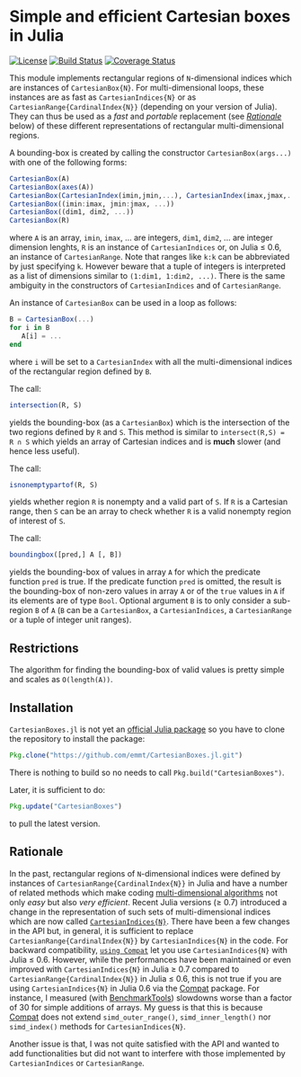 # Simple and efficient Cartesian boxes in Julia

[![License](http://img.shields.io/badge/license-MIT-brightgreen.svg?style=flat)](LICENSE.md)
[![Build Status](https://travis-ci.org/emmt/CartesianBoxes.jl.svg?branch=master)](https://travis-ci.org/emmt/CartesianBoxes.jl)
[![Coverage Status](https://coveralls.io/repos/emmt/CartesianBoxes.jl/badge.svg?branch=master&service=github)](https://coveralls.io/github/emmt/CartesianBoxes.jl?branch=master)


This module implements rectangular regions of `N`-dimensional indices which are
instances of `CartesianBox{N}`.  For multi-dimensional loops, these instances
are as fast as `CartesianIndices{N}` or as `CartesianRange{CardinalIndex{N}}`
(depending on your version of Julia).  They can thus be used as a *fast* and
*portable* replacement (see [*Rationale*](#rationale) below) of these different
representations of rectangular multi-dimensional regions.

A bounding-box is created by calling the constructor `CartesianBox(args...)`
with one of the following forms:

```julia
CartesianBox(A)
CartesianBox(axes(A))
CartesianBox(CartesianIndex(imin,jmin,...), CartesianIndex(imax,jmax,...))
CartesianBox((imin:imax, jmin:jmax, ...))
CartesianBox((dim1, dim2, ...))
CartesianBox(R)
```

where `A` is an array, `imin`, `imax`, ... are integers, `dim1`, `dim2`,
... are integer dimension lenghts, `R` is an instance of `CartesianIndices` or,
on Julia ≤ 0.6, an instance of `CartesianRange`.  Note that ranges like `k:k`
can be abbreviated by just specifying `k`.  However beware that a tuple of
integers is interpreted as a list of dimensions similar to `(1:dim1, 1:dim2,
...)`.  There is the same ambiguity in the constructors of `CartesianIndices`
and of `CartesianRange`.

An instance of `CartesianBox` can be used in a loop as follows:

```julia
B = CartesianBox(...)
for i in B
   A[i] = ...
end
```

where `i` will be set to a `CartesianIndex` with all the multi-dimensional
indices of the rectangular region defined by `B`.

The call:

```julia
intersection(R, S)
```

yields the bounding-box (as a `CartesianBox`) which is the intersection of the
two regions defined by `R` and `S`.  This method is similar to `intersect(R,S)
= R ∩ S` which yields an array of Cartesian indices and is **much** slower (and
hence less useful).

The call:

```julia
isnonemptypartof(R, S)
```

yields whether region `R` is nonempty and a valid part of `S`.  If `R` is a
Cartesian range, then `S` can be an array to check whether `R` is a valid
nonempty region of interest of `S`.

The call:

```julia
boundingbox([pred,] A [, B])
```

yields the bounding-box of values in array `A` for which the predicate function
`pred` is true.  If the predicate function `pred` is omitted, the result is the
bounding-box of non-zero values in array `A` or of the `true` values in `A` if
its elements are of type `Bool`.  Optional argument `B` is to only consider a
sub-region `B` of `A` (`B` can be a `CartesianBox`, a `CartesianIndices`, a
`CartesianRange` or a tuple of integer unit ranges).


## Restrictions

The algorithm for finding the bounding-box of valid values is pretty simple
and scales as `O(length(A))`.


## Installation

`CartesianBoxes.jl` is not yet an
[official Julia package](https://pkg.julialang.org/) so you have to clone the
repository to install the package:

```julia
Pkg.clone("https://github.com/emmt/CartesianBoxes.jl.git")
```

There is nothing to build so no needs to call `Pkg.build("CartesianBoxes")`.

Later, it is sufficient to do:

```julia
Pkg.update("CartesianBoxes")
```

to pull the latest version.


## Rationale

In the past, rectangular regions of `N`-dimensional indices were defined by
instances of `CartesianRange{CardinalIndex{N}}` in Julia and have a number of
related methods which make coding [multi-dimensional
algorithms](https://julialang.org/blog/2016/02/iteration) not only *easy* but
also *very efficient*.  Recent Julia versions (≥ 0.7) introduced a change in
the representation of such sets of multi-dimensional indices which are now
called
[`CartesianIndices{N}`](https://github.com/JuliaLang/julia/issues/20974).
There have been a few changes in the API but, in general, it is sufficient to
replace `CartesianRange{CardinalIndex{N}}` by `CartesianIndices{N}` in the
code.  For backward compatibility, [`using
Compat`](https://github.com/JuliaLang/Compat.jl) let you use
`CartesianIndices{N}` with Julia ≤ 0.6.  However, while the performances have
been maintained or even improved with `CartesianIndices{N}` in Julia ≥ 0.7
compared to `CartesianRange{CardinalIndex{N}}` in Julia ≤ 0.6, this is not true
if you are using `CartesianIndices{N}` in Julia 0.6 via the
[Compat](https://github.com/JuliaLang/Compat.jl) package.  For instance, I
measured (with [BenchmarkTools](http://github.com/JuliaCI/BenchmarkTools.jl))
slowdowns worse than a factor of 30 for simple additions of arrays.  My guess
is that this is because [Compat](https://github.com/JuliaLang/Compat.jl) does
not extend `simd_outer_range()`, `simd_inner_length()` nor `simd_index()`
methods for `CartesianIndices{N}`.

Another issue is that, I was not quite satisfied with the API and wanted to add
functionalities but did not want to interfere with those implemented by
`CartesianIndices` or `CartesianRange`.
